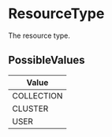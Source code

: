 # ResourceType

The resource type.

## PossibleValues
|Value |
|------------ |
|COLLECTION |
|CLUSTER |
|USER |




